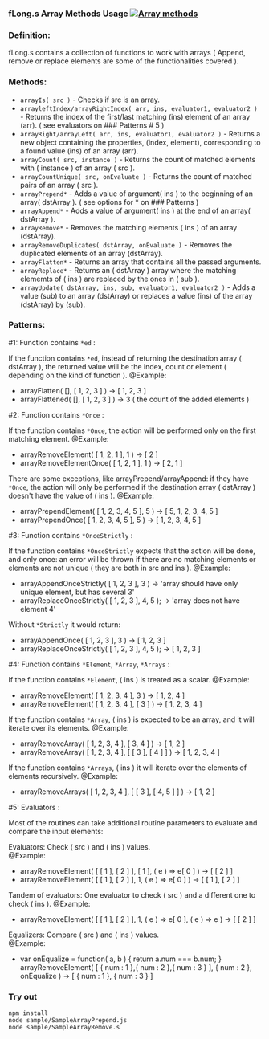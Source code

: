 
### fLong.s Array Methods Usage [![Array methods](https://travis-ci.org/Wandalen/wTools.svg?branch=master)](https://github.com/Wandalen/wTools/blob/master/out.debug/dwtools/abase/l0/fLong.s)


### Definition:
  fLong.s contains a collection of functions to work with arrays ( Append, remove or replace elements are some of the functionalities covered ).


### Methods:
* `arrayIs( src )` - Checks if src is an array.
* `arrayleftIndex/arrayRightIndex( arr, ins, evaluator1, evaluator2 )` - Returns the index of the first/last matching (ins) element of an array (arr).
  ( see evaluators on ### Patterns # 5 )
* `arrayRight/arrayLeft( arr, ins, evaluator1, evaluator2 )` - Returns a new object containing the properties, (index, element), corresponding to
  a found value (ins) of an array (arr).
* `arrayCount( src, instance )` - Returns the count of matched elements with ( instance ) of an array ( src ).
* `arrayCountUnique( src, onEvaluate )` - Returns the count of matched pairs of an array ( src ).
* `arrayPrepend*` - Adds a value of argument( ins ) to the beginning of an array( dstArray ).
  ( see options for * on ### Patterns )
* `arrayAppend*` - Adds a value of argument( ins ) at the end of an array( dstArray ).
* `arrayRemove*` - Removes the matching elements ( ins ) of an array (dstArray).
* `arrayRemoveDuplicates( dstArray, onEvaluate )` - Removes the duplicated elements of an array (dstArray).
* `arrayFlatten*` - Returns an array that contains all the passed arguments.
* `arrayReplace*` - Returns an ( dstArray ) array where the matching elememts of ( ins ) are replaced by the ones in ( sub ).
* `arrayUpdate( dstArray, ins, sub, evaluator1, evaluator2 )` - Adds a value (sub) to an array (dstArray) or replaces a value (ins) of the array (dstArray) by (sub).


### Patterns:

#1: Function contains `*ed` :

  If the function contains `*ed`, instead of returning the destination array ( dstArray ), the returned value will be
  the index, count or element ( depending on the kind of function ).
  @Example:
  - arrayFlatten( [], [ 1, 2, 3 ] ) -> [ 1, 2, 3 ]
  - arrayFlattened( [], [ 1, 2, 3 ] ) -> 3 ( the count of the added elements )

#2: Function contains `*Once` :

  If the function contains `*Once`, the action will be performed only on the first matching element.
  @Example:
  - arrayRemoveElement( [ 1, 2, 1 ], 1 ) -> [ 2 ]
  - arrayRemoveElementOnce( [ 1, 2, 1 ], 1 ) -> [ 2, 1 ]

  There are some exceptions, like arrayPrepend/arrayAppend: if they have `*Once`, the action will only be performed if
  the destination array ( dstArray ) doesn't have the value of ( ins ).
  @Example:
  - arrayPrependElement( [ 1, 2, 3, 4, 5 ], 5 ) -> [ 5, 1, 2, 3, 4, 5 ]
  - arrayPrependOnce( [ 1, 2, 3, 4, 5 ], 5 ) -> [ 1, 2, 3, 4, 5 ]

#3: Function contains `*OnceStrictly` :

  If the function contains `*OnceStrictly` expects that the action will be done, and only once: an error will be thrown if there are no matching elements or elements are not unique ( they are both in src and ins ).
  @Example:
  - arrayAppendOnceStrictly( [ 1, 2, 3 ], 3 ) -> 'array should have only unique element, but has several 3'
  - arrayReplaceOnceStrictly( [ 1, 2, 3 ], 4, 5 ); -> 'array does not have element 4'

  Without `*Strictly` it would return:
  - arrayAppendOnce( [ 1, 2, 3 ], 3 ) -> [ 1, 2, 3 ]
  - arrayReplaceOnceStrictly( [ 1, 2, 3 ], 4, 5 ); -> [ 1, 2, 3 ]

#4: Function contains `*Element`, `*Array`, `*Arrays` :

  If the function contains `*Element`, ( ins ) is treated as a scalar.
  @Example:
  - arrayRemoveElement( [ 1, 2, 3, 4 ], 3 ) -> [ 1, 2, 4 ]
  - arrayRemoveElement( [ 1, 2, 3, 4 ], [ 3 ] ) -> [ 1, 2, 3, 4 ]

  If the function contains `*Array`, ( ins ) is expected to be an array, and it will iterate over its elements.
  @Example:
  - arrayRemoveArray( [ 1, 2, 3, 4 ], [ 3, 4 ] ) -> [ 1, 2 ]
  - arrayRemoveArray( [ 1, 2, 3, 4 ], [ [ 3 ], [ 4 ] ] ) -> [ 1, 2, 3, 4 ]

  If the function contains `*Arrays`, ( ins ) it will iterate over the elements of elements recursively.
  @Example:
  - arrayRemoveArrays( [ 1, 2, 3, 4 ], [ [ 3 ], [ 4, 5 ] ] ) -> [ 1, 2 ]

#5: Evaluators :

  Most of the routines can take additional routine parameters to evaluate and compare the input elements:

  Evaluators: Check ( src ) and ( ins ) values.  
  @Example:
  - arrayRemoveElement( [ [ 1 ], [ 2 ] ], [ 1 ], ( e ) => e[ 0 ] ) -> [ [ 2 ] ]
  - arrayRemoveElement( [ [ 1 ], [ 2 ] ], 1, ( e ) => e[ 0 ] ) -> [ [ 1 ], [ 2 ] ]

  Tandem of evaluators: One evaluator to check ( src ) and a different one to check ( ins ).
  @Example:
  - arrayRemoveElement( [ [ 1 ], [ 2 ] ], 1, ( e ) => e[ 0 ], ( e ) => e ) -> [ [ 2 ] ]

  Equalizers: Compare ( src ) and ( ins ) values.  
  @Example:
  - var onEqualize = function( a, b )
    {
      return a.num === b.num;
    }
    arrayRemoveElement( [ { num : 1 },{ num : 2 },{ num : 3 } ], { num : 2 }, onEqualize ) -> [ { num : 1 }, { num : 3 } ]


### Try out  
```
npm install
node sample/SampleArrayPrepend.js
node sample/SampleArrayRemove.s
```
